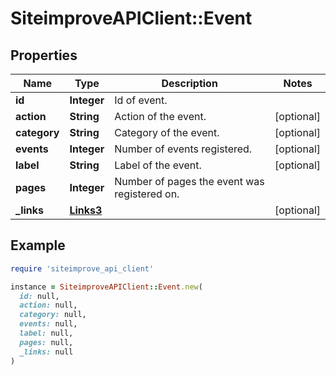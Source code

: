 # SiteimproveAPIClient::Event

## Properties

| Name | Type | Description | Notes |
| ---- | ---- | ----------- | ----- |
| **id** | **Integer** | Id of event. |  |
| **action** | **String** | Action of the event. | [optional] |
| **category** | **String** | Category of the event. | [optional] |
| **events** | **Integer** | Number of events registered. | [optional] |
| **label** | **String** | Label of the event. | [optional] |
| **pages** | **Integer** | Number of pages the event was registered on. |  |
| **_links** | [**Links3**](Links3.md) |  | [optional] |

## Example

```ruby
require 'siteimprove_api_client'

instance = SiteimproveAPIClient::Event.new(
  id: null,
  action: null,
  category: null,
  events: null,
  label: null,
  pages: null,
  _links: null
)
```

